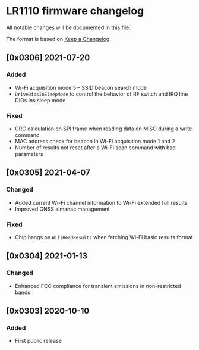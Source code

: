# LR1110 firmware changelog

All notable changes will be documented in this file.

The format is based on [Keep a Changelog](https://keepachangelog.com/en/1.0.0/).

## [0x0306] 2021-07-20

### Added

- Wi-Fi acquisition mode 5 – SSID beacon search mode
- `DriveDiosInSleepMode` to control the behavior of RF switch and IRQ line DIOs ins sleep mode

### Fixed

- CRC calculation on SPI frame when reading data on MISO during a write command
- MAC address check for beacon in Wi-Fi acquisition mode 1 and 2
- Number of results not reset after a Wi-Fi scan command with bad parameters

## [0x0305] 2021-04-07

### Changed

- Added current Wi-Fi channel information to Wi-Fi extended full results
- Improved GNSS almanac management

### Fixed

- Chip hangs on `WifiReadResults` when fetching Wi-Fi basic results format

## [0x0304] 2021-01-13

### Changed

- Enhanced FCC compliance for transient emissions in non-restricted bands

## [0x0303] 2020-10-10

### Added

- First public release

